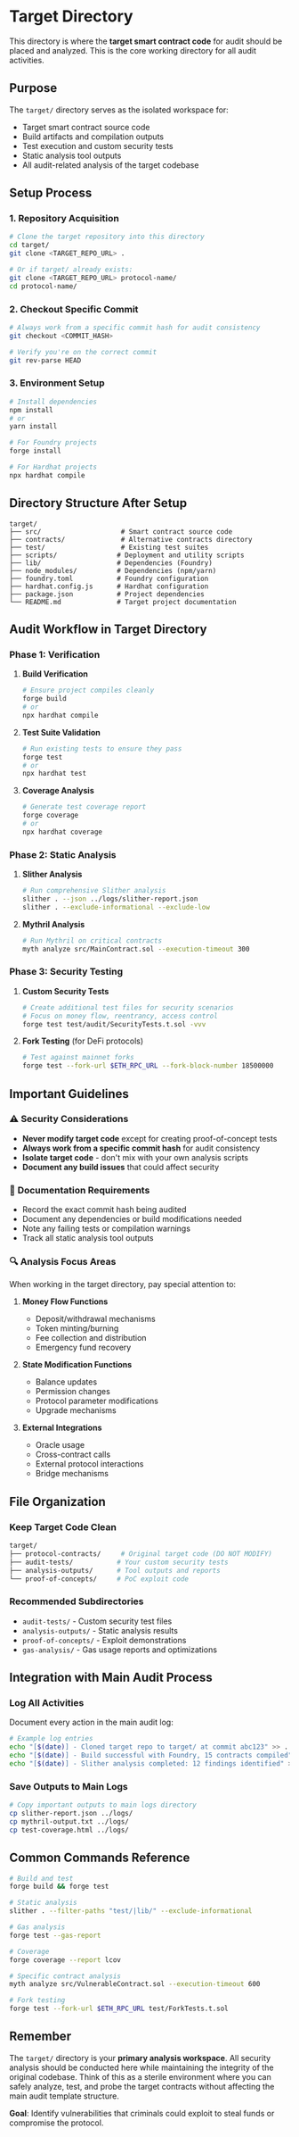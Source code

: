 # Target Directory

This directory is where the **target smart contract code** for audit should be placed and analyzed. This is the core working directory for all audit activities.

## Purpose

The `target/` directory serves as the isolated workspace for:
- Target smart contract source code
- Build artifacts and compilation outputs  
- Test execution and custom security tests
- Static analysis tool outputs
- All audit-related analysis of the target codebase

## Setup Process

### 1. Repository Acquisition
```bash
# Clone the target repository into this directory
cd target/
git clone <TARGET_REPO_URL> .

# Or if target/ already exists:
git clone <TARGET_REPO_URL> protocol-name/
cd protocol-name/
```

### 2. Checkout Specific Commit
```bash
# Always work from a specific commit hash for audit consistency
git checkout <COMMIT_HASH>

# Verify you're on the correct commit
git rev-parse HEAD
```

### 3. Environment Setup
```bash
# Install dependencies
npm install
# or
yarn install

# For Foundry projects
forge install

# For Hardhat projects  
npx hardhat compile
```

## Directory Structure After Setup

```
target/
├── src/                    # Smart contract source code
├── contracts/              # Alternative contracts directory
├── test/                   # Existing test suites
├── scripts/               # Deployment and utility scripts
├── lib/                   # Dependencies (Foundry)
├── node_modules/          # Dependencies (npm/yarn)
├── foundry.toml           # Foundry configuration
├── hardhat.config.js      # Hardhat configuration
├── package.json           # Project dependencies
└── README.md              # Target project documentation
```

## Audit Workflow in Target Directory

### Phase 1: Verification
1. **Build Verification**
   ```bash
   # Ensure project compiles cleanly
   forge build
   # or
   npx hardhat compile
   ```

2. **Test Suite Validation**
   ```bash
   # Run existing tests to ensure they pass
   forge test
   # or  
   npx hardhat test
   ```

3. **Coverage Analysis**
   ```bash
   # Generate test coverage report
   forge coverage
   # or
   npx hardhat coverage
   ```

### Phase 2: Static Analysis
1. **Slither Analysis**
   ```bash
   # Run comprehensive Slither analysis
   slither . --json ../logs/slither-report.json
   slither . --exclude-informational --exclude-low
   ```

2. **Mythril Analysis**
   ```bash
   # Run Mythril on critical contracts
   myth analyze src/MainContract.sol --execution-timeout 300
   ```

### Phase 3: Security Testing
1. **Custom Security Tests**
   ```bash
   # Create additional test files for security scenarios
   # Focus on money flow, reentrancy, access control
   forge test test/audit/SecurityTests.t.sol -vvv
   ```

2. **Fork Testing** (for DeFi protocols)
   ```bash
   # Test against mainnet forks
   forge test --fork-url $ETH_RPC_URL --fork-block-number 18500000
   ```

## Important Guidelines

### ⚠️ **Security Considerations**
- **Never modify target code** except for creating proof-of-concept tests
- **Always work from a specific commit hash** for audit consistency
- **Isolate target code** - don't mix with your own analysis scripts
- **Document any build issues** that could affect security

### 📝 **Documentation Requirements**
- Record the exact commit hash being audited
- Document any dependencies or build modifications needed
- Note any failing tests or compilation warnings
- Track all static analysis tool outputs

### 🔍 **Analysis Focus Areas**
When working in the target directory, pay special attention to:

1. **Money Flow Functions**
   - Deposit/withdrawal mechanisms
   - Token minting/burning
   - Fee collection and distribution
   - Emergency fund recovery

2. **State Modification Functions**
   - Balance updates
   - Permission changes  
   - Protocol parameter modifications
   - Upgrade mechanisms

3. **External Integrations**
   - Oracle usage
   - Cross-contract calls
   - External protocol interactions
   - Bridge mechanisms

## File Organization

### Keep Target Code Clean
```bash
target/
├── protocol-contracts/     # Original target code (DO NOT MODIFY)
├── audit-tests/           # Your custom security tests
├── analysis-outputs/      # Tool outputs and reports
└── proof-of-concepts/     # PoC exploit code
```

### Recommended Subdirectories
- `audit-tests/` - Custom security test files
- `analysis-outputs/` - Static analysis results
- `proof-of-concepts/` - Exploit demonstrations
- `gas-analysis/` - Gas usage reports and optimizations

## Integration with Main Audit Process

### Log All Activities
Document every action in the main audit log:
```bash
# Example log entries
echo "[$(date)] - Cloned target repo to target/ at commit abc123" >> ../logs/agent.log
echo "[$(date)] - Build successful with Foundry, 15 contracts compiled" >> ../logs/agent.log
echo "[$(date)] - Slither analysis completed: 12 findings identified" >> ../logs/agent.log
```

### Save Outputs to Main Logs
```bash
# Copy important outputs to main logs directory
cp slither-report.json ../logs/
cp mythril-output.txt ../logs/
cp test-coverage.html ../logs/
```

## Common Commands Reference

```bash
# Build and test
forge build && forge test

# Static analysis
slither . --filter-paths "test/|lib/" --exclude-informational

# Gas analysis  
forge test --gas-report

# Coverage
forge coverage --report lcov

# Specific contract analysis
myth analyze src/VulnerableContract.sol --execution-timeout 600

# Fork testing
forge test --fork-url $ETH_RPC_URL test/ForkTests.t.sol
```

## Remember

The `target/` directory is your **primary analysis workspace**. All security analysis should be conducted here while maintaining the integrity of the original codebase. Think of this as a sterile environment where you can safely analyze, test, and probe the target contracts without affecting the main audit template structure.

**Goal**: Identify vulnerabilities that criminals could exploit to steal funds or compromise the protocol. 